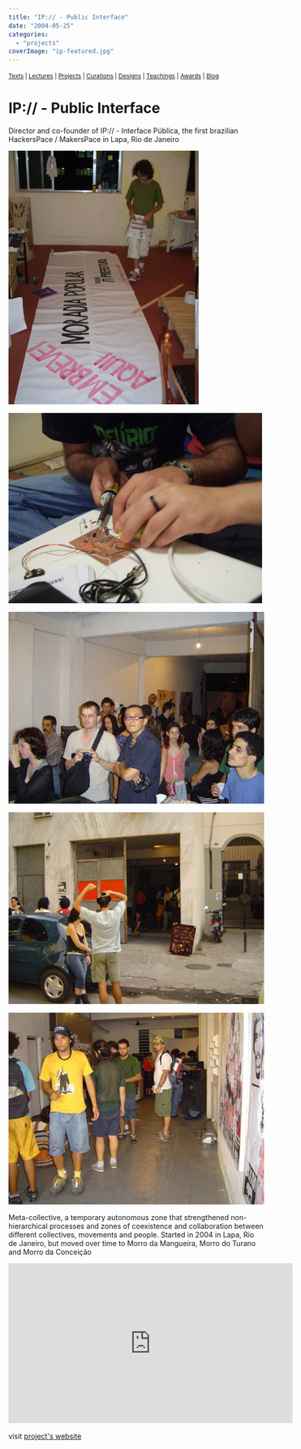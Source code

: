 ```yaml
---
title: "IP:// - Public Interface"
date: "2004-05-25"
categories: 
  - "projects"
coverImage: "ip-featured.jpg"
---
```


<small>[Texts](../texts.html) | [Lectures](../lectures.html) | [Projects](../projects.html) | [Curations](../curation.html) | [Designs](../designs.html) | [Teachings](../teachings.html) | [Awards](../awards.html) | <a href="https://readruiz.medium.com/" target="_blank">Blog</a></small>

# IP:// - Public Interface

Director and co-founder of IP:// - Interface Pública, the first brazilian HackersPace / MakersPace in Lapa, Rio de Janeiro

<img src="images/ip-featured.jpg" alt="" />

<img src="images/ip4.jpg" alt="" /></a>
    
<img src="images/ip3.jpg" alt="" /></a>
    
<img src="images/ip2.jpg" alt="" /></a>
    
<img src="images/ip1.jpg" alt="" /></a>
    

Meta-collective, a temporary autonomous zone that strengthened non-hierarchical processes and zones of coexistence and collaboration between different collectives, movements and people. Started in 2004 in Lapa, Rio de Janeiro, but moved over time to Morro da Mangueira, Morro do Turano and Morro da Conceição

<iframe width="560" height="315" src="https://www.youtube.com/embed/uzEk-8xR5yE?si=AaPassOOCsigintD" title="YouTube video player" frameborder="0" allow="accelerometer; autoplay; clipboard-write; encrypted-media; gyroscope; picture-in-picture; web-share" referrerpolicy="strict-origin-when-cross-origin" allowfullscreen></iframe>

visit [project's website](https://midiatatica.info/blog/2018/10/16/ip/)
